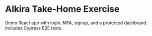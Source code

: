 # Alkira Take-Home Exercise

Demo React app with login, MFA, signup, and a protected dashboard. Includes Cypress E2E tests.
